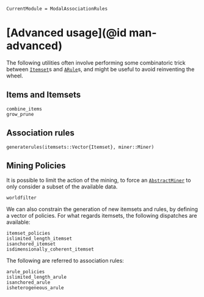 ```@meta
CurrentModule = ModalAssociationRules
```

# [Advanced usage](@id man-advanced)

The following utilities often involve performing some combinatoric trick between [`Itemset`](@ref)s and [`ARule`](@ref)s, and might be useful to avoid reinventing the wheel.

## Items and Itemsets

```@docs
combine_items
grow_prune
```

## Association rules
```@docs
generaterules(itemsets::Vector{Itemset}, miner::Miner)
```

## Mining Policies

It is possible to limit the action of the mining, to force an [`AbstractMiner`](@ref) to only consider a subset of the available data.

```@docs
worldfilter
```

We can also constrain the generation of new itemsets and rules, by defining a vector of policies.
For what regards itemsets, the following dispatches are available:

```@docs
itemset_policies
islimited_length_itemset
isanchored_itemset
isdimensionally_coherent_itemset
```

The following are referred to association rules:

```@docs
arule_policies
islimited_length_arule
isanchored_arule
isheterogeneous_arule
```